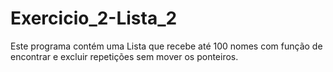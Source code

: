 # Exercicio_2-Lista_2
 Este programa contém uma Lista que recebe até 100 nomes com função de encontrar e excluir repetições sem mover os ponteiros. 

